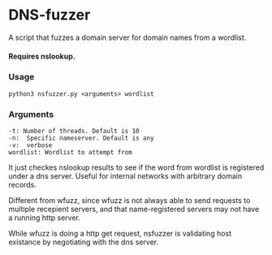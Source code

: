 # DNS-fuzzer
A script that fuzzes a domain server for domain names from a wordlist.

#### Requires nslookup.

### Usage

`python3 nsfuzzer.py <arguments> wordlist`

### Arguments
```
-t: Number of threads. Default is 10
-n:  Specific nameserver. Default is any
-v:  verbose
wordlist: Wordlist to attempt from
```

It just checkes nslookup results to see if the word from wordlist is registered under a dns server.
Useful for internal networks with arbitrary domain records.

Different from wfuzz, since wfuzz is not always able to send requests to multiple recepient servers, and that name-registered servers may not have a running http server.

While wfuzz is doing a http get request, nsfuzzer is validating host existance by negotiating with the dns server.
